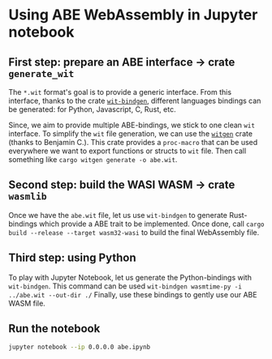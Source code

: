 # Using ABE WebAssembly in Jupyter notebook

## First step: prepare an ABE interface -> crate `generate_wit`

The `*.wit` format's goal is to provide a generic interface. From this interface, thanks to the crate [`wit-bindgen`](https://github.com/bytecodealliance/wit-bindgen), different languages bindings can be generated: for Python, Javascript, C, Rust, etc.

Since, we aim to provide multiple ABE-bindings, we stick to one clean `wit` interface. To simplify the `wit` file generation, we can use the [`witgen`](https://github.com/bnjjj/witgen/) crate (thanks to Benjamin C.). This crate provides a `proc-macro` that can be used everywhere we want to export functions or structs to `wit` file. Then call something like `cargo witgen generate -o abe.wit`.

## Second step: build the WASI WASM -> crate `wasmlib`

Once we have the `abe.wit` file, let us use `wit-bindgen` to generate Rust-bindings which provide a ABE trait to be implemented. Once done, call `cargo build --release --target wasm32-wasi` to build the final WebAssembly file.

## Third step: using Python

To play with Jupyter Notebook, let us generate the Python-bindings with `wit-bindgen`. This command can be used `wit-bindgen wasmtime-py -i ../abe.wit --out-dir ./`
Finally, use these bindings to gently use our ABE WASM file.

## Run the notebook

```bash
jupyter notebook --ip 0.0.0.0 abe.ipynb
```
